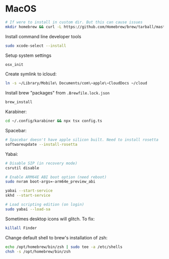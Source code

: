 # MacOS

```bash
# If were to install in custom dir. But this can cause issues
mkdir homebrew && curl -L https://github.com/Homebrew/brew/tarball/master | tar xz --strip 1 -C homebrew && export PATH="$HOME/homebrew/bin:$PATH"
```

Install command line developer tools
```bash
sudo xcode-select --install
```

Setup system settings
```bash
osx_init
```

Create symlink to icloud:
```bash
ln -s ~/Library/Mobile\ Documents/com\~apple\~CloudDocs ~/cloud
```

Install brew "packages" from `.Brewfile.lock.json`
```bash
brew_install
```

Karabiner:
```bash
cd ~/.config/karabiner && npx tsx config.ts
```

Spacebar:
```bash
# Spacebar doesn't have apple silicon built. Need to install rosetta
softwareupdate --install-rosetta
```

Yabai:
```bash
# Disable SIP (in recovery mode)
csrutil disable

# Enable ARM64E ABI boot option (need reboot)
sudo nvram boot-args=-arm64e_preview_abi

yabai --start-service
skhd --start-service

# Load scripting edition (on login)
sudo yabai --load-sa
```

Sometimes desktop icons will glitch. To fix:
```bash
killall Finder
```

Change default shell to brew's installation of zsh:
```bash
echo /opt/homebrew/bin/zsh | sudo tee -a /etc/shells
chsh -s /opt/homebrew/bin/zsh
```
